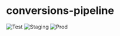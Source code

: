 # conversions-pipeline

![Test](https://github.com/Audience-Town/yoda-log-level-conversions-pipeline/actions/workflows/ci.yml/badge.svg)
![Staging](https://github.com/Audience-Town/yoda-log-level-conversions-pipeline/actions/workflows/gcs_deploy.staging.yml/badge.svg)
![Prod](https://github.com/Audience-Town/yoda-log-level-conversions-pipeline/actions/workflows/gcs_deploy.prod.yml/badge.svg)
